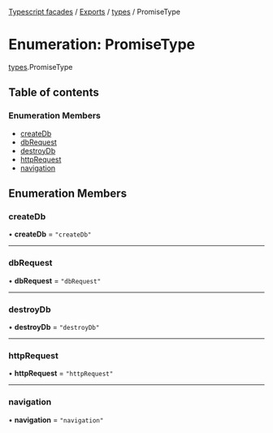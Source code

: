 [Typescript facades](../index.md) / [Exports](../modules.md) / [types](../modules/types.md) / PromiseType

# Enumeration: PromiseType

[types](../modules/types.md).PromiseType

## Table of contents

### Enumeration Members

- [createDb](types.PromiseType.md#createdb)
- [dbRequest](types.PromiseType.md#dbrequest)
- [destroyDb](types.PromiseType.md#destroydb)
- [httpRequest](types.PromiseType.md#httprequest)
- [navigation](types.PromiseType.md#navigation)

## Enumeration Members

### createDb

• **createDb** = ``"createDb"``

___

### dbRequest

• **dbRequest** = ``"dbRequest"``

___

### destroyDb

• **destroyDb** = ``"destroyDb"``

___

### httpRequest

• **httpRequest** = ``"httpRequest"``

___

### navigation

• **navigation** = ``"navigation"``
